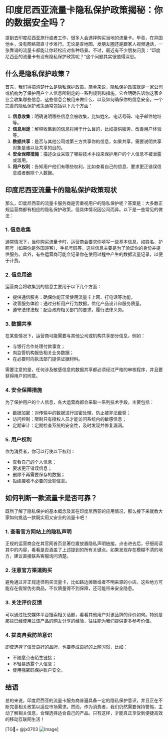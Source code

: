 # 印度尼西亚流量卡隐私保护政策揭秘：你的数据安全吗？

提到去印度尼西亚旅行或者工作，很多人会选择购买当地的流量卡。毕竟，在异国他乡，没有网络简直寸步难行。无论是查地图、发朋友圈还是跟家人视频通话，一张靠谱的流量卡都能让你轻松应对各种场景。不过，最近有不少朋友问我：“印度尼西亚的流量卡有没有隐私保护政策呢？”这个问题其实很值得深思。

## 什么是隐私保护政策？

首先，我们得搞清楚什么是隐私保护政策。简单来说，隐私保护政策就是一家公司或机构为了保护用户个人信息所制定的一系列规则和措施。它会明确告诉你这家企业会收集哪些信息、这些信息会被用来做什么、以及如何确保你的信息安全。一个完善的隐私保护政策通常包括以下几个方面：

1. **信息收集**：明确说明哪些信息会被收集，比如姓名、电话号码、电子邮件地址等。
2. **信息用途**：解释收集到的信息将用于什么目的，比如提供服务、改善用户体验等。
3. **数据共享**：是否与其他公司或第三方共享你的信息，如果共享，需要说明共享对象是谁以及共享的目的。
4. **安全保障措施**：描述企业采取了哪些技术手段来保护用户的个人信息不被泄露或滥用。
5. **用户权利**：告知用户他们有哪些权利，比如查看自己的信息、要求更正错误信息或者删除个人数据。

## 印度尼西亚流量卡的隐私保护政策现状

那么，印度尼西亚的流量卡服务商是否重视用户的隐私保护呢？答案是：大多数正规运营商都有相应的隐私保护政策，但具体情况因公司而异。以下是一些常见的做法：

### 1. **信息收集**
通常情况下，当你购买流量卡时，运营商会要求你填写一些基本信息，如姓名、护照号（如果你是外国游客）、手机号码等。这些信息主要是为了验证你的身份并提供服务。此外，有些运营商可能会记录你在使用过程中产生的数据流量记录，以便于计费。

### 2. **信息用途**
运营商会将收集到的信息主要用于以下几个方面：
- 提供通信服务：确保你能正常使用流量卡上网、打电话等功能。
- 改善服务体验：通过分析用户行为数据，优化产品设计和服务质量。
- 遵守法律法规：配合政府相关部门的要求，履行法律义务。

### 3. **数据共享**
在某些情况下，运营商可能需要与其他公司或机构共享部分信息，例如：
- 与银行合作处理付款事宜；
- 向监管机构报告相关业务数据；
- 在必要时向执法部门提供证据材料。

需要注意的是，任何涉及敏感信息的数据共享都必须经过严格的审核程序，并且要获得用户的同意。

### 4. **安全保障措施**
为了保护用户的个人信息，各大运营商都会采取一系列技术手段，主要包括：
- 数据加密：对传输中的数据进行加密处理，防止被非法截获；
- 访问控制：限制只有授权人员才能访问系统内的敏感信息；
- 定期审计：定期检查系统的安全性，及时发现并修复漏洞。

### 5. **用户权利**
作为消费者，你可以行使以下权利：
- 查看自己的个人信息；
- 要求更正错误信息；
- 删除不再需要保存的数据；
- 拒绝接收不必要的营销信息。

## 如何判断一款流量卡是否可靠？

既然了解了隐私保护的基本概念及其在印度尼西亚的应用情况，那么接下来就教大家如何挑选一款既实用又安全的流量卡吧！

### 1. 查看官方网站上的隐私声明
正规的运营商会在其官网首页显著位置放置隐私声明链接。点击进去后，仔细阅读其中的内容，看看是否涵盖了上述提到的所有关键点。如果发现存在模糊不清的地方，建议直接联系客服询问清楚。

### 2. 注意官方渠道购买
避免通过非正规途径购买流量卡，比如路边摊贩或者不明来源的小店。这些地方可能存在假冒伪劣商品，不仅质量得不到保障，还可能带来安全隐患。

### 3. 关注评价反馈
可以通过社交媒体平台搜索相关话题，看看其他用户对该品牌的评价如何。特别是那些已经使用过该产品的网友分享的经验，往往能为我们提供更多参考价值。

### 4. 提高自我防范意识
即使选择了信誉良好的品牌，也要养成良好的上网习惯，比如：
- 不随意点击陌生链接；
- 不轻易透露个人信息；
- 使用强密码保护账户安全。

## 结语

总的来说，印度尼西亚的流量卡服务商普遍具备一定的隐私保护意识，并且正在不断完善相关政策以适应市场需求。然而，作为消费者，我们仍然需要保持警惕，主动了解相关信息，合理选择适合自己的产品。只有这样，才能真正享受到便捷高效的移动互联网生活！

[TG💪+ @jx0703 ![Image](https://github.com/user-attachments/assets/dbca1d08-cadb-493c-b0ec-ad6f7a83f270)]